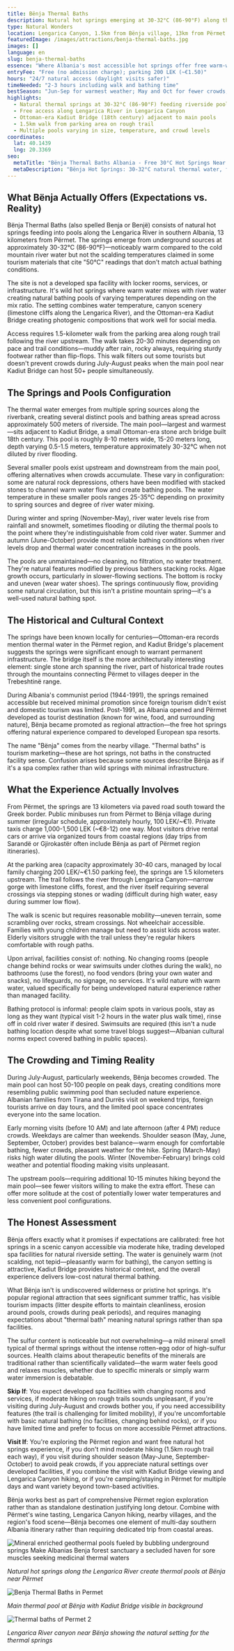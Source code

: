 ```yaml
---
title: Bënja Thermal Baths
description: Natural hot springs emerging at 30-32°C (86-90°F) along the Lengarica River near Përmet create free-access thermal pools beside Ottoman-era Kadiut Bridge—accessible via 1.5-kilometer walk from parking area, offering warm water bathing in riverside setting with minimal facilities and variable crowding during peak season.
type: Natural Wonders
location: Lengarica Canyon, 1.5km from Bënja village, 13km from Përmet
featuredImage: /images/attractions/benja-thermal-baths.jpg
images: []
language: en
slug: benja-thermal-baths
essence: "Where Albania's most accessible hot springs offer free warm-water bathing in scenic canyon setting, trading developed spa facilities for natural riverside experience"
entryFee: "Free (no admission charge); parking 200 LEK (~€1.50)"
hours: "24/7 natural access (daylight visits safer)"
timeNeeded: "2-3 hours including walk and bathing time"
bestSeason: "Jun-Sep for warmest weather; May and Oct for fewer crowds; avoid winter high water"
highlights:
  - Natural thermal springs at 30-32°C (86-90°F) feeding riverside pools
  - Free access along Lengarica River in Lengarica Canyon
  - Ottoman-era Kadiut Bridge (18th century) adjacent to main pools
  - 1.5km walk from parking area on rough trail
  - Multiple pools varying in size, temperature, and crowd levels
coordinates:
  lat: 40.1439
  lng: 20.3369
seo:
  metaTitle: "Bënja Thermal Baths Albania - Free 30°C Hot Springs Near Përmet"
  metaDescription: "Bënja Hot Springs: 30-32°C natural thermal water, free access, Lengarica River canyon. 1.5km walk from parking, Ottoman Kadiut Bridge. 13km from Përmet. Jun-Sep season."
---
```


## What Bënja Actually Offers (Expectations vs. Reality)

Bënja Thermal Baths (also spelled Benja or Benjë) consists of natural hot springs feeding into pools along the Lengarica River in southern Albania, 13 kilometers from Përmet. The springs emerge from underground sources at approximately 30-32°C (86-90°F)—noticeably warm compared to the cold mountain river water but not the scalding temperatures claimed in some tourism materials that cite "50°C" readings that don't match actual bathing conditions.

The site is not a developed spa facility with locker rooms, services, or infrastructure. It's wild hot springs where warm water mixes with river water creating natural bathing pools of varying temperatures depending on the mix ratio. The setting combines water temperature, canyon scenery (limestone cliffs along the Lengarica River), and the Ottoman-era Kadiut Bridge creating photogenic compositions that work well for social media.

Access requires 1.5-kilometer walk from the parking area along rough trail following the river upstream. The walk takes 20-30 minutes depending on pace and trail conditions—muddy after rain, rocky always, requiring sturdy footwear rather than flip-flops. This walk filters out some tourists but doesn't prevent crowds during July-August peaks when the main pool near Kadiut Bridge can host 50+ people simultaneously.

## The Springs and Pools Configuration

The thermal water emerges from multiple spring sources along the riverbank, creating several distinct pools and bathing areas spread across approximately 500 meters of riverside. The main pool—largest and warmest—sits adjacent to Kadiut Bridge, a small Ottoman-era stone arch bridge built 18th century. This pool is roughly 8-10 meters wide, 15-20 meters long, depth varying 0.5-1.5 meters, temperature approximately 30-32°C when not diluted by river flooding.

Several smaller pools exist upstream and downstream from the main pool, offering alternatives when crowds accumulate. These vary in configuration: some are natural rock depressions, others have been modified with stacked stones to channel warm water flow and create bathing pools. The water temperature in these smaller pools ranges 25-35°C depending on proximity to spring sources and degree of river water mixing.

During winter and spring (November-May), river water levels rise from rainfall and snowmelt, sometimes flooding or diluting the thermal pools to the point where they're indistinguishable from cold river water. Summer and autumn (June-October) provide most reliable bathing conditions when river levels drop and thermal water concentration increases in the pools.

The pools are unmaintained—no cleaning, no filtration, no water treatment. They're natural features modified by previous bathers stacking rocks. Algae growth occurs, particularly in slower-flowing sections. The bottom is rocky and uneven (wear water shoes). The springs continuously flow, providing some natural circulation, but this isn't a pristine mountain spring—it's a well-used natural bathing spot.

## The Historical and Cultural Context

The springs have been known locally for centuries—Ottoman-era records mention thermal water in the Përmet region, and Kadiut Bridge's placement suggests the springs were significant enough to warrant permanent infrastructure. The bridge itself is the more architecturally interesting element: single stone arch spanning the river, part of historical trade routes through the mountains connecting Përmet to villages deeper in the Trebeshtinë range.

During Albania's communist period (1944-1991), the springs remained accessible but received minimal promotion since foreign tourism didn't exist and domestic tourism was limited. Post-1991, as Albania opened and Përmet developed as tourist destination (known for wine, food, and surrounding nature), Bënja became promoted as regional attraction—the free hot springs offering natural experience compared to developed European spa resorts.

The name "Bënja" comes from the nearby village. "Thermal baths" is tourism marketing—these are hot springs, not baths in the constructed facility sense. Confusion arises because some sources describe Bënja as if it's a spa complex rather than wild springs with minimal infrastructure.

## What the Experience Actually Involves

From Përmet, the springs are 13 kilometers via paved road south toward the Greek border. Public minibuses run from Përmet to Bënja village during summer (irregular schedule, approximately hourly, 100 LEK/~€1). Private taxis charge 1,000-1,500 LEK (~€8-12) one way. Most visitors drive rental cars or arrive via organized tours from coastal regions (day trips from Sarandë or Gjirokastër often include Bënja as part of Përmet region itineraries).

At the parking area (capacity approximately 30-40 cars, managed by local family charging 200 LEK/~€1.50 parking fee), the springs are 1.5 kilometers upstream. The trail follows the river through Lengarica Canyon—narrow gorge with limestone cliffs, forest, and the river itself requiring several crossings via stepping stones or wading (difficult during high water, easy during summer low flow).

The walk is scenic but requires reasonable mobility—uneven terrain, some scrambling over rocks, stream crossings. Not wheelchair accessible. Families with young children manage but need to assist kids across water. Elderly visitors struggle with the trail unless they're regular hikers comfortable with rough paths.

Upon arrival, facilities consist of: nothing. No changing rooms (people change behind rocks or wear swimsuits under clothes during the walk), no bathrooms (use the forest), no food vendors (bring your own water and snacks), no lifeguards, no signage, no services. It's wild nature with warm water, valued specifically for being undeveloped natural experience rather than managed facility.

Bathing protocol is informal: people claim spots in various pools, stay as long as they want (typical visit 1-2 hours in the water plus walk time), rinse off in cold river water if desired. Swimsuits are required (this isn't a nude bathing location despite what some travel blogs suggest—Albanian cultural norms expect covered bathing in public spaces).

## The Crowding and Timing Reality

During July-August, particularly weekends, Bënja becomes crowded. The main pool can host 50-100 people on peak days, creating conditions more resembling public swimming pool than secluded nature experience. Albanian families from Tirana and Durrës visit on weekend trips, foreign tourists arrive on day tours, and the limited pool space concentrates everyone into the same location.

Early morning visits (before 10 AM) and late afternoon (after 4 PM) reduce crowds. Weekdays are calmer than weekends. Shoulder season (May, June, September, October) provides best balance—warm enough for comfortable bathing, fewer crowds, pleasant weather for the hike. Spring (March-May) risks high water diluting the pools. Winter (November-February) brings cold weather and potential flooding making visits unpleasant.

The upstream pools—requiring additional 10-15 minutes hiking beyond the main pool—see fewer visitors willing to make the extra effort. These can offer more solitude at the cost of potentially lower water temperatures and less convenient pool configurations.

## The Honest Assessment

Bënja offers exactly what it promises if expectations are calibrated: free hot springs in a scenic canyon accessible via moderate hike, trading developed spa facilities for natural riverside setting. The water is genuinely warm (not scalding, not tepid—pleasantly warm for bathing), the canyon setting is attractive, Kadiut Bridge provides historical context, and the overall experience delivers low-cost natural thermal bathing.

What Bënja isn't is undiscovered wilderness or pristine hot springs. It's popular regional attraction that sees significant summer traffic, has visible tourism impacts (litter despite efforts to maintain cleanliness, erosion around pools, crowds during peak periods), and requires managing expectations about "thermal bath" meaning natural springs rather than spa facilities.

The sulfur content is noticeable but not overwhelming—a mild mineral smell typical of thermal springs without the intense rotten-egg odor of high-sulfur sources. Health claims about therapeutic benefits of the minerals are traditional rather than scientifically validated—the warm water feels good and relaxes muscles, whether due to specific minerals or simply warm water immersion is debatable.

**Skip If**: You expect developed spa facilities with changing rooms and services, if moderate hiking on rough trails sounds unpleasant, if you're visiting during July-August and crowds bother you, if you need accessibility features (the trail is challenging for limited mobility), if you're uncomfortable with basic natural bathing (no facilities, changing behind rocks), or if you have limited time and prefer to focus on more accessible Përmet attractions.

**Visit If**: You're exploring the Përmet region and want free natural hot springs experience, if you don't mind moderate hiking (1.5km rough trail each way), if you visit during shoulder season (May-June, September-October) to avoid peak crowds, if you appreciate natural settings over developed facilities, if you combine the visit with Kadiut Bridge viewing and Lengarica Canyon hiking, or if you're camping/staying in Përmet for multiple days and want variety beyond town-based activities.

Bënja works best as part of comprehensive Përmet region exploration rather than as standalone destination justifying long detour. Combine with Përmet's wine tasting, Lengarica Canyon hiking, nearby villages, and the region's food scene—Bënja becomes one element of multi-day southern Albania itinerary rather than requiring dedicated trip from coastal areas.

![Mineral enriched geothermal pools fueled by bubbling underground springs Make Albanias Benja forest sanctuary a secluded haven for sore muscles seeking medicinal thermal waters](/images/attractions/Mineral-enriched-geothermal-pools-fueled-by-bubbling-underground-springs-Make-Albanias-Benja-forest-sanctuary-a-secluded-haven-for-sore-muscles-seeking-medicinal-thermal-waters.jpeg)

*Natural hot springs along the Lengarica River create thermal pools at Bënja near Përmet*

![Benja Thermal Baths in Permet](/images/attractions/Benja-Thermal-Baths-in-Permet.jpeg)

*Main thermal pool at Bënja with Kadiut Bridge visible in background*

![Thermal baths of Permet 2](/images/attractions/Thermal-baths-of-Permet-2.jpeg)

*Lengarica River canyon near Bënja showing the natural setting for the thermal springs*
